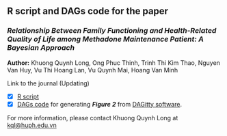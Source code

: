 ## R script and DAGs code for the paper

### _**Relationship Between Family Functioning and Health-Related Quality of Life among Methadone Maintenance Patient: A Bayesian Approach**_

**Author:** Khuong Quynh Long, Ong Phuc Thinh, Trinh Thi Kim Thao, Nguyen Van Huy, Vu Thi Hoang Lan, Vu Quynh Mai, Hoang Van Minh

Link to the journal (Updating)

- [x] [R script](https://github.com/khuongquynhlong/HRQoL-MMT-Bayesian/blob/master/QoL_MMT_Bayesian.R)
- [x] [DAGs code](https://github.com/khuongquynhlong/HRQoL-MMT-Bayesian/blob/master/Figure%202_DAGs_code.txt) for generating _**Figure 2**_ from [DAGitty software](http://www.dagitty.net). 

For more information, please contact Khuong Quynh Long at kql@huph.edu.vn